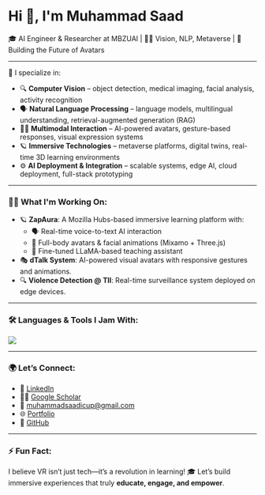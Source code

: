# Hi 👋, I'm Muhammad Saad

🎓 AI Engineer & Researcher at MBZUAI | 👨‍🔬 Vision, NLP, Metaverse | 🚀 Building the Future of Avatars

---

🧠 I specialize in:
- 🔍 **Computer Vision** – object detection, medical imaging, facial analysis, activity recognition
- 🗣️ **Natural Language Processing** – language models, multilingual understanding, retrieval-augmented generation (RAG)
- 🧍‍♂️ **Multimodal Interaction** – AI-powered avatars, gesture-based responses, visual expression systems
- 🪐 **Immersive Technologies** – metaverse platforms, digital twins, real-time 3D learning environments
- ⚙️ **AI Deployment & Integration** – scalable systems, edge AI, cloud deployment, full-stack prototyping

---

### 👨‍💻 What I'm Working On:
- 🪐 **ZapAura**: A Mozilla Hubs-based immersive learning platform with:
  - 🗣️ Real-time voice-to-text AI interaction
  - 🧍 Full-body avatars & facial animations (Mixamo + Three.js)
  - 🤖 Fine-tuned LLaMA-based teaching assistant
- 🎭 **dTalk System**: AI-powered visual avatars with responsive gestures and animations.
- 🔍 **Violence Detection @ TII**: Real-time surveillance system deployed on edge devices.

---

### 🛠️ Languages & Tools I Jam With:
<p align="left">
  <img src="https://skillicons.dev/icons?i=python,cpp,js,html,css,react,docker,git,threejs&theme=dark" />
</p>

---

### 🌍 Let’s Connect:
- 💼 [LinkedIn](https://www.linkedin.com/in/muhammad-saad-b73ba2232/)
- 👨‍🔬 [Google Scholar](https://scholar.google.com/citations?user=egchmHYAAAAJ&hl=en)
- 💌 muhammadsaadicup@gmail.com
- 🌐 [Portfolio](https://muhammadsaadkhankor.github.io/)
- 🔧 [GitHub]([https://github.com/muhammadsaadkhankori](https://github.com/muhammadsaadkhankor)) 

---

### ⚡ Fun Fact:
I believe VR isn’t just tech—it’s a revolution in learning! 🎓 Let’s build immersive experiences that truly **educate, engage, and empower**.
